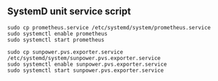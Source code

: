 SystemD unit service script
---------------------------

```shell
sudo cp prometheus.service /etc/systemd/system/prometheus.service
sudo systemctl enable prometheus
sudo systemctl start prometheus

sudo cp sunpower.pvs.exporter.service /etc/systemd/system/sunpower.pvs.exporter.service
sudo systemctl enable sunpower.pvs.exporter.service
sudo systemctl start sunpower.pvs.exporter.service
```

